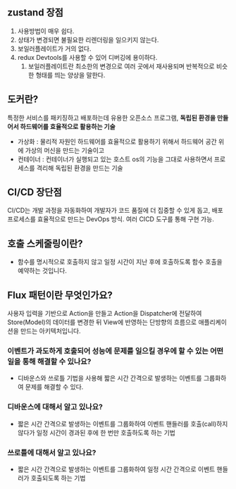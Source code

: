 ## zustand 장점

1. 사용방법이 매우 쉽다.
2. 상태가 변경되면 불필요한 리렌더링을 일으키지 않는다.
3. 보일러플레이트가 거의 없다.
4. redux Devtools를 사용할 수 있어 디버깅에 용이하다.
    1. 보일러플레이트란 최소한의 변경으로 여러 곳에서 재사용되며 반복적으로 비슷한 형태를 띄는 양상을 말한다.

## 도커란?

특정한 서비스를 패키징하고 배포하는데 유용한 오픈소스 프로그램, **독립된 환경을 만들어서 하드웨어를 효율적으로 활용하는 기술**

- 가상화 :  물리적 자원인 하드웨어를 효율적으로 활용하기 위해서 하드웨어 공간 위에 가상의 머신을 만드는 기술이고
- 컨테이너 : 컨테이너가 실행되고 있는 호스트 os의 기능을 그대로 사용하면서 프로세스를 격리해 독립된 환경을 만드는 기술

## CI/CD 장단점

CI/CD는 개발 과정을 자동화하여 개발자가 코드 품질에 더 집중할 수 있게 돕고, 배포 프로세스를 효율적으로 만드는 DevOps 방식. 여러 CICD 도구를 통해 구현 가능.

## 호출 스케줄링이란?

- 함수를 명시적으로 호출하지 않고 일정 시간이 지난 후에 호출하도록 함수 호출을 예약하는 것입니다.

## Flux 패턴이란 무엇인가요?

사용자 입력을 기반으로 Action을 만들고 Action을 Dispatcher에 전달하여 Store(Model)의 데이터를 변경한 뒤 View에 반영하는 단방향의 흐름으로 애플리케이션을 만드는 아키텍처입니다.

### **이벤트가 과도하게 호출되어 성능에 문제를 일으킬 경우에 할 수 있는 어떤 일을 통해 해결할 수 있나요?**

- 디바운스와 쓰로틀 기법을 사용해 짧은 시간 간격으로 발생하는 이벤트를 그룹화하여 문제를 해결할 수 있다.

### **디바운스에 대해서 알고 있나요?**

- 짧은 시간 간격으로 발생하는 이벤트를 그룹화하여 이벤트 핸들러를 호출(call)하지 않다가 일정 시간이 경과된 후에 한 번만 호출하도록 하는 기법

### **쓰로틀에 대해서 알고 있나요?**

- 짧은 시간 간격으로 발생하는 이벤트를 그룹화하여 일정 시간 간격으로 이벤트 핸들러가 호출되도록 하는 기법